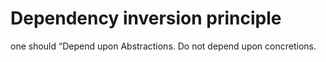 # Dependency inversion principle
  
one should “Depend upon Abstractions. Do not depend upon concretions.